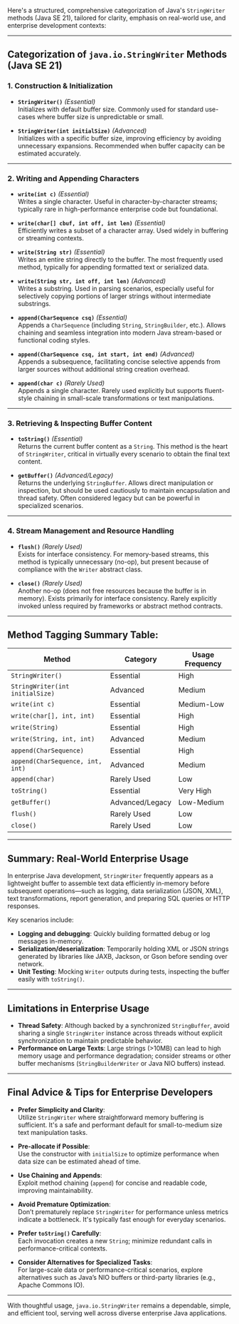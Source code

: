 Here's a structured, comprehensive categorization of Java's `StringWriter` methods (Java SE 21), tailored for clarity, emphasis on real-world use, and enterprise development contexts:

---

## Categorization of `java.io.StringWriter` Methods (Java SE 21)

### **1. Construction & Initialization**
- **`StringWriter()`** *(Essential)*  
  Initializes with default buffer size. Commonly used for standard use-cases where buffer size is unpredictable or small.

- **`StringWriter(int initialSize)`** *(Advanced)*  
  Initializes with a specific buffer size, improving efficiency by avoiding unnecessary expansions. Recommended when buffer capacity can be estimated accurately.

---

### **2. Writing and Appending Characters**
- **`write(int c)`** *(Essential)*  
  Writes a single character. Useful in character-by-character streams; typically rare in high-performance enterprise code but foundational.

- **`write(char[] cbuf, int off, int len)`** *(Essential)*  
  Efficiently writes a subset of a character array. Used widely in buffering or streaming contexts.

- **`write(String str)`** *(Essential)*  
  Writes an entire string directly to the buffer. The most frequently used method, typically for appending formatted text or serialized data.

- **`write(String str, int off, int len)`** *(Advanced)*  
  Writes a substring. Used in parsing scenarios, especially useful for selectively copying portions of larger strings without intermediate substrings.

- **`append(CharSequence csq)`** *(Essential)*  
  Appends a `CharSequence` (including `String`, `StringBuilder`, etc.). Allows chaining and seamless integration into modern Java stream-based or functional coding styles.

- **`append(CharSequence csq, int start, int end)`** *(Advanced)*  
  Appends a subsequence, facilitating concise selective appends from larger sources without additional string creation overhead.

- **`append(char c)`** *(Rarely Used)*  
  Appends a single character. Rarely used explicitly but supports fluent-style chaining in small-scale transformations or text manipulations.

---

### **3. Retrieving & Inspecting Buffer Content**
- **`toString()`** *(Essential)*  
  Returns the current buffer content as a `String`. This method is the heart of `StringWriter`, critical in virtually every scenario to obtain the final text content.

- **`getBuffer()`** *(Advanced/Legacy)*  
  Returns the underlying `StringBuffer`. Allows direct manipulation or inspection, but should be used cautiously to maintain encapsulation and thread safety. Often considered legacy but can be powerful in specialized scenarios.

---

### **4. Stream Management and Resource Handling**
- **`flush()`** *(Rarely Used)*  
  Exists for interface consistency. For memory-based streams, this method is typically unnecessary (no-op), but present because of compliance with the `Writer` abstract class.

- **`close()`** *(Rarely Used)*  
  Another no-op (does not free resources because the buffer is in memory). Exists primarily for interface consistency. Rarely explicitly invoked unless required by frameworks or abstract method contracts.

---

## Method Tagging Summary Table:

| Method                                 | Category      | Usage Frequency |
|----------------------------------------|---------------|-----------------|
| `StringWriter()`                       | Essential     | High            |
| `StringWriter(int initialSize)`        | Advanced      | Medium          |
| `write(int c)`                         | Essential     | Medium-Low      |
| `write(char[], int, int)`              | Essential     | High            |
| `write(String)`                        | Essential     | High            |
| `write(String, int, int)`              | Advanced      | Medium          |
| `append(CharSequence)`                 | Essential     | High            |
| `append(CharSequence, int, int)`       | Advanced      | Medium          |
| `append(char)`                         | Rarely Used   | Low             |
| `toString()`                           | Essential     | Very High       |
| `getBuffer()`                          | Advanced/Legacy| Low-Medium      |
| `flush()`                              | Rarely Used   | Low             |
| `close()`                              | Rarely Used   | Low             |

---

## **Summary: Real-World Enterprise Usage**

In enterprise Java development, `StringWriter` frequently appears as a lightweight buffer to assemble text data efficiently in-memory before subsequent operations—such as logging, data serialization (JSON, XML), text transformations, report generation, and preparing SQL queries or HTTP responses.

Key scenarios include:

- **Logging and debugging**: Quickly building formatted debug or log messages in-memory.
- **Serialization/deserialization**: Temporarily holding XML or JSON strings generated by libraries like JAXB, Jackson, or Gson before sending over network.
- **Unit Testing**: Mocking `Writer` outputs during tests, inspecting the buffer easily with `toString()`.

---

## **Limitations in Enterprise Usage**

- **Thread Safety**: Although backed by a synchronized `StringBuffer`, avoid sharing a single `StringWriter` instance across threads without explicit synchronization to maintain predictable behavior.
- **Performance on Large Texts**: Large strings (>10MB) can lead to high memory usage and performance degradation; consider streams or other buffer mechanisms (`StringBuilderWriter` or Java NIO buffers) instead.

---

## **Final Advice & Tips for Enterprise Developers**

- **Prefer Simplicity and Clarity**:  
  Utilize `StringWriter` where straightforward memory buffering is sufficient. It's a safe and performant default for small-to-medium size text manipulation tasks.

- **Pre-allocate if Possible**:  
  Use the constructor with `initialSize` to optimize performance when data size can be estimated ahead of time.

- **Use Chaining and Appends**:  
  Exploit method chaining (`append`) for concise and readable code, improving maintainability.

- **Avoid Premature Optimization**:  
  Don’t prematurely replace `StringWriter` for performance unless metrics indicate a bottleneck. It's typically fast enough for everyday scenarios.

- **Prefer `toString()` Carefully**:  
  Each invocation creates a new `String`; minimize redundant calls in performance-critical contexts.

- **Consider Alternatives for Specialized Tasks**:  
  For large-scale data or performance-critical scenarios, explore alternatives such as Java’s NIO buffers or third-party libraries (e.g., Apache Commons IO).

---

With thoughtful usage, `java.io.StringWriter` remains a dependable, simple, and efficient tool, serving well across diverse enterprise Java applications.